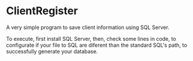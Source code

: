 # ClientRegister
A very simple program to save client information using SQL Server.

To execute, first install SQL Server, then, check some lines in code, to configurate if your file to SQL are diferent than the standard SQL's path, to successfully generate your database.
